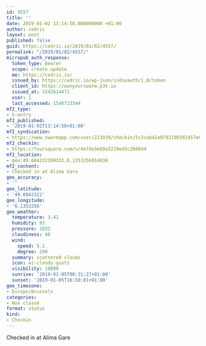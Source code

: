 ```yaml
---
id: 4557
title: ''
date: 2019-01-02 13:14:58.000000000 +01:00
author: cedric
layout: post
published: false
guid: https://cedric.io/2019/01/02/4557/
permalink: "/2019/01/02/4557/"
micropub_auth_response:
  token_type: Bearer
  scope: create update
  me: https://cedric.io/
  issued_by: https://cedric.io/wp-json/indieauth/1.0/token
  client_id: https://ownyourswarm.p3k.io
  issued_at: 1542614471
  user: 1
  last_accessed: 1546723344
mf2_type:
- h-entry
mf2_published:
- '2019-01-02T13:14:58+01:00'
mf2_syndication:
- https://www.swarmapp.com/user/223939/checkin/5c2cab42a8792100392457e6
mf2_checkin:
- https://foursquare.com/v/4e7de3e89a5219ed3c2b00d4
mf2_location:
- geo:49.604232190333,6.1353256014838
mf2_content:
- Checked in at Alima Gare
geo_accuracy:
- ''
geo_latitude:
- '49.6042322'
geo_longitude:
- '6.1353256'
geo_weather:
  temperature: 3.41
  humidity: 93
  pressure: 1031
  cloudiness: 40
  wind:
    speed: 5.1
    degree: 290
  summary: scattered clouds
  icon: wi-cloudy-gusts
  visibility: 10000
  sunrise: '2019-01-05T08:31:27+01:00'
  sunset: '2019-01-05T16:50:01+01:00'
geo_timezone:
- Europe/Brussels
categories:
- Non classé
format: status
kind:
- Checkin
---
```

Checked in at Alima Gare